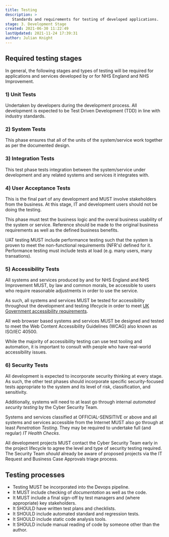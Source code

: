 ```yaml
---
title: Testing
description: >
   Standards and requirements for testing of developed applications.
stage: 3. Development Stage
created: 2021-06-30 11:22:49
lastUpdated: 2021-11-24 17:39:31
author: Julian Knight
---
```


## Required testing stages

In general, the following stages and types of testing will be required for applications and services developed by or for NHS England and NHS Improvement.

### 1) Unit Tests

Undertaken by developers during the development process. All development is expected to be Test Driven Development (TDD) in line with industry standards.

### 2) System Tests

This phase ensures that all of the units of the system/service work together as per the documented design.

### 3) Integration Tests

This test phase tests integration between the system/service under development and any related systems and services it integrates with.

### 4) User Acceptance Tests

This is the final part of any development and MUST involve stakeholders from the business. At this stage, IT and development users should not be doing the testing.

This phase must test the business logic and the overal business usability of the system or service. Reference should be made to the original business requirements as well as the defined business benefits.

UAT testing MUST include performance testing such that the system is proven to meet the non-functional requirements (NFR's) defined for it. Performance testing must include tests at load (e.g. many users, many transations).

### 5) Accessibility Tests

All systems and services produced by and for NHS England and NHS Improvement MUST, by law and common morals, be accessible to users who require reasonable adjustments in order to use the service.

As such, all systems and services MUST be tested for accessibility throughout the development and testing lifecycle in order to meet [UK Government accessibility requirements](https://www.gov.uk/service-manual/helping-people-to-use-your-service/making-your-service-accessible-an-introduction#meeting-government-accessibility-requirements).

All web browser based systems and services MUST be designed and tested to meet the Web Content Accessibility Guidelines (WCAG) also known as ISO/IEC 40500.

While the majority of accessibility testing can use test tooling and automation, it is important to consult with people who have real-world accessibility issues.

### 6) Security Tests

All development is expected to incorporate security thinking at every stage. As such, the other test phases should incorporate specific security-focused tests appropriate to the system and its level of risk, classification, and sensitivity.

Additionally, systems will need to at least go through internal _automated security testing_ by the Cyber Security Team.

Systems and services classified at OFFICIAL-SENSITIVE or above and all systems and services accessible from the Internet MUST also go through at least _Penetration Testing_. They may be required to undertake full (and regular) _IT Health Checks_.

All development projects MUST contact the Cyber Security Team early in the project lifecycle to agree the level and type of security testing required. The Security Team _should_ already be aware of proposed projects via the IT Request and Business Case Approvals triage process.

## Testing processes

* Testing MUST be incorporated into the Devops pipeline.
* It MUST include checking of _documentation_ as well as the code.
* It MUST include a final sign-off by test managers and (where appropriate) key stakeholders.
* It SHOULD have written test plans and checklists.
* It SHOULD include automated standard and regression tests.
* It SHOULD include static code analysis tools.
* It SHOULD include manual reading of code by someone other than the author.
